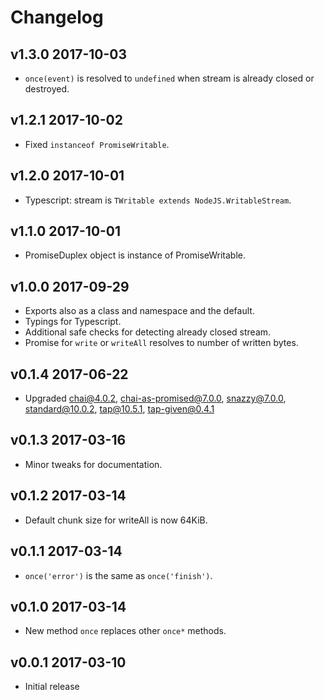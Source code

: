 # Changelog

## v1.3.0 2017-10-03

  * `once(event)` is resolved to `undefined` when stream is already closed or
    destroyed.

## v1.2.1 2017-10-02

  * Fixed `instanceof PromiseWritable`.

## v1.2.0 2017-10-01

  * Typescript: stream is `TWritable extends NodeJS.WritableStream`.

## v1.1.0 2017-10-01

  * PromiseDuplex object is instance of PromiseWritable.

## v1.0.0 2017-09-29

  * Exports also as a class and namespace and the default.
  * Typings for Typescript.
  * Additional safe checks for detecting already closed stream.
  * Promise for `write` or `writeAll` resolves to number of written bytes.

## v0.1.4 2017-06-22

  * Upgraded chai@4.0.2, chai-as-promised@7.0.0, snazzy@7.0.0,
    standard@10.0.2, tap@10.5.1, tap-given@0.4.1

## v0.1.3 2017-03-16

  * Minor tweaks for documentation.

## v0.1.2 2017-03-14

  * Default chunk size for writeAll is now 64KiB.

## v0.1.1 2017-03-14

  * `once('error')` is the same as `once('finish')`.

## v0.1.0 2017-03-14

  * New method `once` replaces other `once*` methods.

## v0.0.1 2017-03-10

  * Initial release
